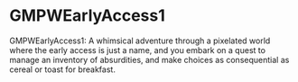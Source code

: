 # GMPWEarlyAccess1
GMPWEarlyAccess1: A whimsical adventure through a pixelated world where the early access is just a name, and you embark on a quest to manage an inventory of absurdities, and make choices as consequential as cereal or toast for breakfast.

